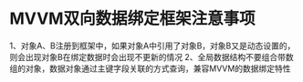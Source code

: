 # MVVM双向数据绑定框架注意事项
1、对象A、B注册到框架中，如果对象A中引用了对象B，对象B又是动态设置的，则会出现对象B在绑定数据时会出现不更新的情况
2、全局数据结构不要组合带数组的对象，数据对象通过主键字段关联的方式查询，兼容MVVM的数据绑定特性